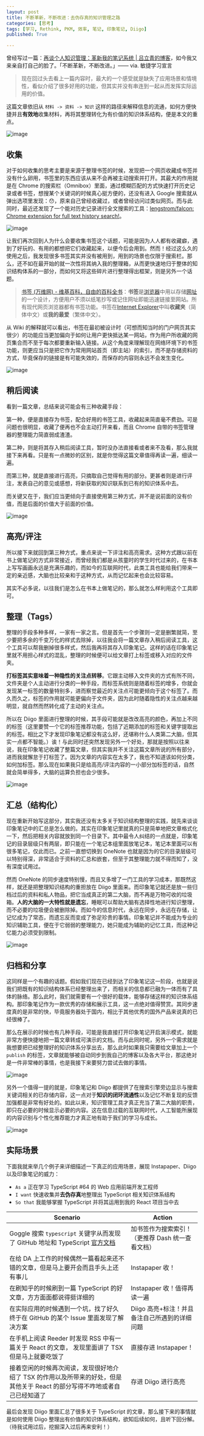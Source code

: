 ```yaml
---
layout: post
title: 不断革新，不断改进：去伪存真的知识管理之路
categories: [思考]
tags: [学习, Rethink, PKM, 效率, 笔记, 印象笔记, Diigo]
published: True

---
```


曾经写过一篇：[再谈个人知识管理：革新我的笔记系统 | 吕立青的博客](http://blog.jimmylv.info/2016-07-12-pkm-again-to-innovate-my-note-system/)，如今我又来亲自打自己的脸了。「不断革新，不断改进。」—— via. 敏捷学习宣言

> 现在回过头去看上一篇内容时，最大的一个感受就是缺失了应用场景和情境性，看似介绍了很多好用的功能，但其实并没有串连到一起从而发挥实际运用的价值。

这篇文章依旧从 `材料 -> 资料 -> 知识` 这样的路径来解释信息的流通，如何方便快捷并且**有效地**收集材料，再将其整理转化为有价值的知识体系结构，便是本文的重点。

![image](https://cloud.githubusercontent.com/assets/4997466/18584011/b764b138-7c40-11e6-9d95-a6a45683c098.png)

## 收集

对于如何收集的思考主要是来源于整理书签的时候，发现把一个网页收藏成书签并没有什么卵用，书签里的东西应该从来不会再被主动搜索并打开。其最大的作用就是在 Chrome 的搜索栏（Omnibox）里面，通过模糊匹配的方式快速打开历史记录或者书签，想搜某个关键词的时候真心挺方便的，还没有进入 Google 搜索就从弹出选项里发现：😯，原来自己曾经收藏过，或者曾经访问过类似网页。而与此同时，最近还发现了一个能对历史记录进行全文搜索的工具：[lengstrom/falcon: Chrome extension for full text history search!](https://github.com/lengstrom/falcon)。

![image](https://cloud.githubusercontent.com/assets/4997466/18582651/b83ae558-7c38-11e6-99ce-ec4d66c6e66b.png)

让我们再次回到人为什么会要收集书签这个话题，可能是因为人人都有收藏癖，遇到了好玩的、有用的都想把它们收藏起来，以便今后会用到。然而！经过这么久的使用之后，我发现很多书签其实并没有被用到，用到的场景也仅限于搜索栏。那么，还不如在最开始的就一次性将其纳入我的整理箱，从而更快速地归于整体的知识结构体系的一部分，而如何又将这些碎片进行整理得出框架，则是另外一个话题。

> [书签 (万维网) - 维基百科，自由的百科全书](https://zh.wikipedia.org/wiki/%E6%9B%B8%E7%B1%A4_(%E7%80%8F%E8%A6%BD%E5%99%A8))：**书签**是[浏览器](https://zh.wikipedia.org/wiki/%E7%80%8F%E8%A6%BD%E5%99%A8 "浏览器")中用以存储[网址](https://zh.wikipedia.org/wiki/%E7%B6%B2%E5%9D%80 "网址")的一个设计，方便用户不须以纸笔抄写或记住网址即能迅速链接至网站。所有现代网页浏览器都有书签功能。书签在[Internet Explorer](https://zh.wikipedia.org/wiki/Internet_Explorer "Internet Explorer")中叫**收藏夹**（简体中文）或**我的最爱**（繁体中文）。

从 Wiki 的解释就可以看出，书签在最初被设计时（可想而知当时的门户网页其实很少）的功能应当更加偏向于如何让用户更快抵达某一网站，作为用户所收藏的网页集合而不至于每次都要重新输入链接。从这个角度来理解现在网络环境下的书签功能，则更应当只是把它作为常用网站首页（即主站）的索引，而不是存储资料的方式，毕竟保存的链接是有可能失效的，而保存的内容则永远不会发生变化。

![image](https://cloud.githubusercontent.com/assets/4997466/18584036/eed61a26-7c40-11e6-8a74-bc7bdcd4e250.png)

## 稍后阅读

看到一篇文章，总结来说可能会有三种收藏手段：

第一种，便是直接存为书签，配合好用的书签工具，收藏起来简直毫不费劲。可是问题也很明显，收藏了便再也不会主动打开来看，而且 Chrome 自带的书签管理器的整理能力简直弱成渣渣。

第二种，则是将其存入稍后阅读工具，暂时没办法直接看或者来不及看，那么我就接下来再看。只是有一点微妙的区别，就是你觉得这篇文章值得再读一遍，细读一遍。

而第三种，就是直接进行高亮，只摘取自己觉得有用的部分。更甚者则是进行评注，发表自己的意见或感想，将新获取的知识联系到已有的知识体系中去。

而关键又在于，我们应当更倾向于直接使用第三种方式，并不是说前面的没有价值，而是后面的价值大于前面的价值。

![image](https://cloud.githubusercontent.com/assets/4997466/18584145/89ad3be2-7c41-11e6-9fb0-b0278a9bdbeb.png)

## 高亮/评注

所以接下来就回到第三种方式，重点来说一下评注和高亮需求。这种方式跟以前在书上做笔记的方式非常接近，而曾经我们都是从孩童时的学生时代过来的，在书本上写写画画永远是充满乐趣的，而如今的互联网时代，此类工具也能给我们带来一定的亲近感，大脑也比较亲和于这种方式，从而记忆起来也会比较容易。

其实不必多说，以往我们是怎么在书本上做笔记的，那么就怎么样利用这个工具即可。

## 整理（Tags）

整理的手段多种多样，一家有一家之言。但是首先一个步骤则一定是删繁就简，至少要把多余的千变万化的样式去除掉，以往我会将一篇文章存入稍后阅读工具，这个工具可以帮我删掉很多样式，然后我再将其存入印象笔记。这样的话在印象笔记里就不用担心样式的混乱，整理的时候便可以给文章打上标签或移入对应的文件夹。

**打标签其实意味着一种隐性的关注点转移**。它跟主动移入文件夹的方式有所不同，文件夹是个人主动进行分类的一种手段，而标签系统则是随着标签的增多，你就会发现某一标签的数量特别多，进而察觉最近的关注点可能更倾向于这个标签了。而久而久之，标签的作用就可能更偏向于文件夹，因为此时随着隐性的关注点越来越明显，就自然而然转化成了主动的关注点。

所以在 Diigo 里面进行整理的时候，其手段可能就是改改高亮的颜色，再加上不同的标签（这里要赞一个它的标签推荐功能，包括了近期添加的标签和关键字提取出的标签。相比之下才发现印象笔记都没有这么好，还堪称什么人类第二大脑，但其实一点都不智能。）诶！与此同时还突然发现另外一个好处，那就是按照以往来说，我在印象笔记收藏了整篇文章，但其实我并不关注这篇文章所说的所有部分，进而我就懈怠于打标签了。因为文章的内容实在太多了，我也不知道该如何分类，如何加标签。那么现在如果我只是给高亮/评注内容的一小部分加标签的话，自然就会简单得多，大脑的运算负担也会少很多。

![image](https://cloud.githubusercontent.com/assets/4997466/18584219/e5024ef6-7c41-11e6-823d-aba363b34f42.png)

## 汇总（结构化）

现在重新开始写这部分，其实我还没有太多关于知识结构整理的实践，就先来谈谈印象笔记中的汇总是怎么做的。其实在印象笔记里就真的只是简单地把文章格式化一下，然后把相关内容就放到同一个目录下。其中最令人纠结的一点就是，印象笔记的目录层级只有两层，即只能在一个笔记本组里面放笔记本，笔记本里面可以有很多笔记，仅此而已。之前一直想切换到 OneNote 也就是因为的它的目录层级可以特别得深，非常适合于资料的汇总和嵌套，但至于其整理能力就不得而知了，没有深度试用过。

然而 OneNote 的同步速度特别慢，而且又多增了一门工具的学习成本，那既然这样，就还是把整理知识结构的重担放在 Diigo 里面来。而印象笔记就还是放一些归档过后的资料和私人物品，把它当成真正的第二大脑，而不再是万物可收的垃圾箱。**人的大脑的一大特性就是遗忘**，睡眠可以帮助大脑有选择性地进行知识整理，而不必要的垃圾便会被删除掉。而如今的信息时代，永远在同步，永远在存储，让记忆成为了常态，而遗忘反而变成了弥足珍贵的事情。印象笔记并不能成为专业的知识辅助工具，便在于它弱弱的整理能力，她只能成为辅助的记忆工具，而这种记忆能力必须受到限制。

![image](https://cloud.githubusercontent.com/assets/4997466/18584340/aff9b388-7c42-11e6-80c9-6c9275a3ba62.png)

## 归档和分享

这同样是一个有趣的话题。假如我们现在已经到达了印象笔记这一阶段，也就是说我们把既有的知识结构体系已经整理出来了，而相关的信息都已融为一体而有了具体的脉络。那么此时，我们就需要有一个很好的载体，能够存储这样的知识体系结构。那印象笔记作为一款优秀的存储和展示工具，这一点绝对值得赞赏。其同步速度真的是非常的快，毕竟服务器处于国内，相比于其他优秀的国外产品来说真的已经很棒了。

那么在展示的时候也有几种手段，可能是我直接打开印象笔记开启演示模式，就能非常方便快捷地把一篇文章转成可演示的文档。而与此同时呢，另外一个需求就是我想要把已经整理好的知识体系分享出去，那么此时如果我只需要给文章加上一个 `publish` 的标签，文章就能够被自动同步到我自己的博客以及各大平台，那这绝对是一件非常棒的事情，也是我接下来要努力尝试去做的事情。

![image](https://cloud.githubusercontent.com/assets/4997466/18584376/f629e332-7c42-11e6-9d07-457134fb15a6.png)

另外一个值得一提的就是，印象笔记和 Diigo 都提供了在搜索引擎旁边显示与搜索关键词相关的已存储内容，这一点对于**知识的闭环流通性**以及记忆不断复现的反馈加强都是非常有好处的。如此以来，知识管理工具才真正充当了第二大脑的职责，即只在必要的时候显示必要的内容。这在信息过载的互联网时代，人工智能所展现的内容识别与个性化推荐能力才真正地有助于我们的学习与成长。

![image](https://cloud.githubusercontent.com/assets/4997466/18584386/0abd572a-7c43-11e6-9e76-74510d277592.png)

## 实际场景

下面我就来举几个例子来详细描述一下真正的应用场景，展现 Instapaper、Diigo 以及印象笔记的威力：

- `As a` 正在学习 TypeScript #64 的 Web 应用前端开发工程师
- `I want` 快速收集并**去伪存真**地整理出 TypeScript 相关知识体系结构
- `So that` 我能够掌握 TypeScript 并将其运用到我的 React 项目当中去

Scenario | **Action**
---------|--------
Goggle 搜索 `typescript` 关键字从而发现了 GitHub 地址和 TypeScript [官方文档](https://www.typescriptlang.org/docs/tutorial.html) | 加书签作为搜索索引！（更推荐 Dash 统一查看文档）
在给 DA 上工作的时候偶然一篇看起来还不错的文章，但是马上要开会而且手头上还有事儿 | Instapaper 收！
在刷知乎的时候刷到一篇 TypeScript 的好文章，方方面面都说得挺详细的 | Instapaper 收！值得再读一遍
在实际应用的时候遇到一个坑，找了好久终于在 GitHub 的某个 Issue 里面发现了解决方案 | Diigo 高亮+标注！并且备注自己所遇到的详细问题
在手机上阅读 Reeder 时发现 RSS 中有一篇关于 React 的文章， 发现里面讲了 TSX 但是马上就要吃饭了 | 直接存进 Instapaper！
接着空闲的时候再次阅读，发现很好地介绍了 TSX 的作用以及所带来的好处，但是其他关于 React 的部分写得不咋地或者自己已经知道了 | 存进 Diigo 进行高亮

最后会发现 Diigo 里面汇总了很多关于 TypeScript 的文章，那么接下来的事情就是如何使用 Diigo 整理出有价值的知识体系结构，欲知后续如何，且听下回分解。（待我试用过后，挖掘深入过后再来安利！）

